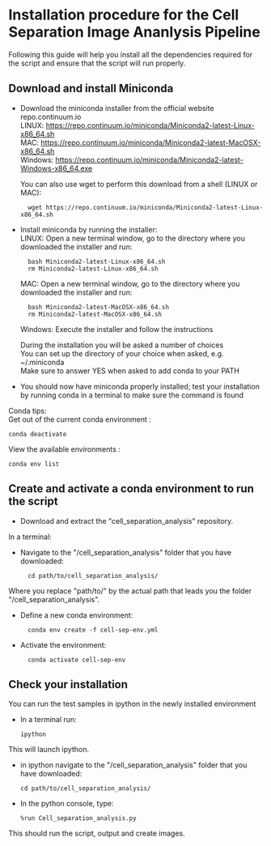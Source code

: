 # Installation procedure for the Cell Separation Image Ananlysis Pipeline


Following this guide will help you install all the dependencies required for the script and ensure that the script will run properly.  


## Download and install Miniconda

- Download the miniconda installer from the official website repo.continuum.io\
	LINUX: https://repo.continuum.io/miniconda/Miniconda2-latest-Linux-x86_64.sh \
	MAC: https://repo.continuum.io/miniconda/Miniconda2-latest-MacOSX-x86_64.sh \
	Windows: https://repo.continuum.io/miniconda/Miniconda2-latest-Windows-x86_64.exe

	You can also use wget to perform this download from a shell (LINUX or MAC):
	
		wget https://repo.continuum.io/miniconda/Miniconda2-latest-Linux-x86_64.sh

- Install miniconda by running the installer:\
	LINUX: Open a new terminal window, go to the directory where you downloaded the installer and run:
	
		bash Miniconda2-latest-Linux-x86_64.sh
		rm Miniconda2-latest-Linux-x86_64.sh
	MAC: Open a new terminal window, go to the directory where you downloaded the installer and run:
	
		bash Miniconda2-latest-MacOSX-x86_64.sh
		rm Miniconda2-latest-MacOSX-x86_64.sh
	Windows: Execute the installer and follow the instructions
	
	During the installation you will be asked a number of choices\
	You can set up the directory of your choice when asked, e.g. ~/.miniconda\
	Make sure to answer YES when asked to add conda to your PATH

- You should now have miniconda properly installed; test your installation by running conda in a terminal to make sure the command is found

Conda tips:\
Get out of the current conda environment : 

	conda deactivate
View the available environments : 

	conda env list


## Create and activate a conda environment to run the script

- Download and extract the "cell_separation_analysis" repository.

In a terminal:
- Navigate to the "/cell_separation_analysis" folder that you have downloaded:

		cd path/to/cell_separation_analysis/
Where you replace "path/to/" by the actual path that leads you the folder "/cell_separation_analysis".

- Define a new conda environment:

		conda env create -f cell-sep-env.yml

- Activate the environment:

		conda activate cell-sep-env


## Check your installation

You can run the test samples in ipython in the newly installed environment

- In a terminal run:

      ipython

This will launch ipython.

- in ipython navigate to the "/cell_separation_analysis" folder that you have downloaded:

      cd path/to/cell_separation_analysis/

- In the python console, type:

      %run Cell_separation_analysis.py
 
This should run the script, output and create images.

